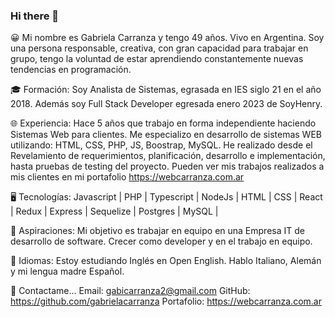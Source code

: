 ### Hi there 👋

<!--
**GabrielaCarranza/GabrielaCarranza** is a ✨ _special_ ✨ repository because its `README.md` (this file) appears on your GitHub profile.

Here are some ideas to get you started:

- 🔭 I’m currently working on ...
- 🌱 I’m currently learning ...
- 👯 I’m looking to collaborate on ...
- 🤔 I’m looking for help with ...
- 💬 Ask me about ...
- 📫 How to reach me: ...
- 😄 Pronouns: ...
- ⚡ Fun fact: ...
-->

😀 Mi nombre es Gabriela Carranza y tengo 49 años. Vivo en Argentina. Soy una persona responsable, creativa, con gran capacidad para trabajar en grupo, tengo la voluntad de estar aprendiendo constantemente nuevas tendencias en programación.

🎓 Formación:
Soy Analista de Sistemas, egrasada en IES siglo 21 en el año 2018. 
Además soy Full Stack Developer egresada enero 2023 de SoyHenry.

🌐 Experiencia:
Hace 5 años que trabajo en forma independiente haciendo Sistemas Web para clientes.
Me especializo en desarrollo de sistemas WEB utilizando: HTML, CSS, PHP, JS, Boostrap, MySQL. He realizado desde el Revelamiento de requerimientos, planificación, desarrollo e implementación, hasta pruebas de testing del proyecto. Pueden ver mis trabajos realizados a mis clientes en mi portafolio https://webcarranza.com.ar

🖥️ Tecnologías:
Javascript | PHP | Typescript | NodeJs | HTML | CSS | React | Redux | Express | Sequelize | Postgres | MySQL |

🌈 Aspiraciones:
Mi objetivo es trabajar en equipo en una Empresa IT de desarrollo de software. Crecer como developer y en el trabajo en equipo.

📣 Idiomas:
Estoy estudiando Inglés en Open English. Hablo Italiano, Alemán y mi lengua madre Español.

📧 Contactame...
Email: gabicarranza2@gmail.com
GitHub: https://github.com/gabrielacarranza
Portafolio: https://webcarranza.com.ar

